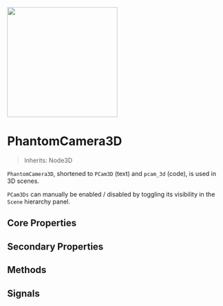 <img src="/assets/icons/phantom-camera-3D.svg" height="256" width="256"/>

# PhantomCamera3D

> Inherits: Node3D

`PhantomCamera3D`, shortened to `PCam3D` (text) and `pcam_3d` (code), is used in 3D scenes.

`PCam3Ds` can manually be enabled / disabled by toggling its visibility in the `Scene` hierarchy panel.

## Core Properties
<div class="property-core-group">

<PropertyCore propertyName="Priority" propertyPageLink="../priority" propertyIcon="feature-priority.svg">
<template v-slot:propertyDescription>

Determines which `PCam3D` should be controlling the `Camera3D`.

</template>
</PropertyCore>

<PropertyCore propertyName="Follow Mode" propertyPageLink="../follow-modes/overview" propertyIcon="feature-follow.svg">
<template v-slot:propertyDescription>

Enables the `PCam3D` to follow specific target(s) using various logics.

</template>
</PropertyCore>

<PropertyCore propertyName="Look At" propertyPageLink="../look-at-modes/overview" propertyIcon="feature-look-at.svg">
<template v-slot:propertyDescription>


Enables the `PCam3D` to look at specific node(s), effectively adjusting its rotational value.

</template>
</PropertyCore>

<PropertyCore propertyName="Tween" propertyPageLink="../tween" propertyIcon="feature-tween.svg">
<template v-slot:propertyDescription>

Determines how the `Camera3D` should tween to this `PhantomCamera3D` upon becoming active.

</template>
</PropertyCore>
</div>

## Secondary Properties
<!--@include: ./parts/phantom-camera-properties.md-->




<Property propertyName="camera_3d_resource" propertyType="Camera3DResource" propertyDefault="null">
<template v-slot:propertyDescription>

A resource type that allows for overriding the `Camera3D` node's properties.

See the [Camera3DResource](/resource-types/camera-3d-resource) page for more details.

</template>
<template v-slot:setMethod>

`void` set_camera_3d_resource(`Camera3DResource` resource)

</template>
<template v-slot:setExample>

::: details Example
```gdscript
pcam.set_camera_3d_resource(resource)
```
:::

</template>
<template v-slot:getMethod>

`Camera3DResource` get_camera_3d_resource()

</template>
<template v-slot:getExample>

::: details Example
```gdscript
pcam.get_camera_3d_resource()
```
:::

</template>
</Property>




<Property propertyName="cull_mask" propertyType="int" propertyDefault="1048575">
<template v-slot:propertyDescription>

Property reference to [cull_mask property of the `Camera3DResource`](/resource-types/camera-3d-resource#cull_mask).

</template>
<template v-slot:setMethod>

`void` set_cull_mask(`int` value)

</template>
<template v-slot:setExample>

::: details Example
```gdscript
pcam.set_cull_mask(value)
```
:::

</template>
<template v-slot:getMethod>

`int` get_cull_mask()

</template>
<template v-slot:getExample>

::: details Example
```gdscript
pcam.get_cull_mask()
```
:::

</template>
</Property>




<Property propertyName="h_offset" propertyType="float" propertyDefault="0">
<template v-slot:propertyDescription>

Property reference to [h_offset property of the `Camera3DResource`](/resource-types/camera-3d-resource#h_offset).

</template>
<template v-slot:setMethod>

`void` set_h_offset(`float` value)

</template>
<template v-slot:setExample>

::: details Example
```gdscript
pcam.set_h_offset(4.2)
```
:::

</template>
<template v-slot:getMethod>

`float` get_h_offset()

</template>
<template v-slot:getExample>

::: details Example
```gdscript
pcam.get_h_offset()
```
:::

</template>
</Property>




<Property propertyName="v_offset" propertyType="float" propertyDefault="0">
<template v-slot:propertyDescription>

Property reference to [v_offset property of the `Camera3DResource`](/resource-types/camera-3d-resource#v_offset).

</template>
<template v-slot:setMethod>

`void` set_v_offset(`float` value)

</template>
<template v-slot:setExample>

::: details Example
```gdscript
pcam.set_v_offset(4.2)
```
:::

</template>
<template v-slot:getMethod>

`float` get_v_offset()

</template>
<template v-slot:getExample>

::: details Example
```gdscript
pcam.get_v_offset()
```
:::

</template>
</Property>




<Property propertyName="projection" propertyType="int" propertyDefault="0">
<template v-slot:propertyDescription>

Property reference to [projection property of the `Camera3DResource`](/resource-types/camera-3d-resource#projection).

</template>
<template v-slot:setMethod>

`void` set_projection(`int` value)

</template>
<template v-slot:setExample>

::: details Example
```gdscript
pcam.set_projection(2)
```
:::

</template>
<template v-slot:getMethod>

`int` get_projection()

</template>
<template v-slot:getExample>

::: details Example
```gdscript
pcam.get_projection()
```
:::

</template>
</Property>




<Property propertyName="fov" propertyType="float" propertyDefault="75">
<template v-slot:propertyDescription>

Property reference to [fov property of the `Camera3DResource`](/resource-types/camera-3d-resource#projection).

</template>
<template v-slot:setMethod>

`void` set_fov(`float` value)

</template>
<template v-slot:setExample>

::: details Example
```gdscript
pcam.set_fov(4.2)
```
:::

</template>
<template v-slot:getMethod>

`float` get_fov()

</template>
<template v-slot:getExample>

::: details Example
```gdscript
pcam.get_fov()
```
:::

</template>
</Property>




<Property propertyName="size" propertyType="float" propertyDefault="1">
<template v-slot:propertyDescription>

Property reference to [size property of the `Camera3DResource`](/resource-types/camera-3d-resource#size).

</template>
<template v-slot:setMethod>

`void` set_size(`float` value)

</template>
<template v-slot:setExample>

::: details Example
```gdscript
pcam.set_size(4.2)
```
:::

</template>
<template v-slot:getMethod>

`float` get_size()

</template>
<template v-slot:getExample>

::: details Example
```gdscript
pcam.get_size()
```
:::

</template>
</Property>




<Property propertyName="frustum_offset" propertyType="Vector2" propertyDefault="Vector2(0, 0, 0)">
<template v-slot:propertyDescription>

Property reference to [frustum_offset property of the `Camera3DResource`](/resource-types/camera-3d-resource#frustum_offset).

</template>
<template v-slot:setMethod>

`void` set_frustum_offset(`Vector2` value)

</template>
<template v-slot:setExample>

::: details Example
```gdscript
pcam.set_frustum_offset(Vector2(4, 2))
```
:::

</template>
<template v-slot:getMethod>

`float` get_frustum_offset()

</template>
<template v-slot:getExample>

::: details Example
```gdscript
pcam.get_frustum_offset()
```
:::

</template>
</Property>




<Property propertyName="near" propertyType="float" propertyDefault="0.05">
<template v-slot:propertyDescription>

Property reference to [near property of the `Camera3DResource`](/resource-types/camera-3d-resource#near).

</template>
<template v-slot:setMethod>

`void` set_near(`float` value)

</template>
<template v-slot:setExample>

::: details Example
```gdscript
pcam.set_near(value)
```
:::

</template>
<template v-slot:getMethod>

`float` get_near()

</template>
<template v-slot:getExample>

::: details Example
```gdscript
pcam.get_near()
```
:::

</template>
</Property>



<Property propertyName="far" propertyType="float" propertyDefault="4000">
<template v-slot:propertyDescription>

Property reference to [far property of the `Camera3DResource`](/resource-types/camera-3d-resource#far).

</template>
<template v-slot:setMethod>

`void` set_far(`float` value)

</template>
<template v-slot:setExample>

::: details Example
```gdscript
pcam.set_far(value)
```
:::

</template>
<template v-slot:getMethod>

`float` get_far()

</template>
<template v-slot:getExample>

::: details Example
```gdscript
pcam.get_far()
```
:::

</template>
</Property>




<Property propertyName="attributes" propertyType="CameraAttributes" propertyDefault="null">
<template v-slot:propertyDescription>

Allows for setting and dynamically tweening between [`CameraAttribute`](https://docs.godotengine.org/en/latest/classes/class_cameraattributes.html#class-cameraattributes) resources for each `PCam3D`. Used to enable and transition between things like depth-of-field, i.e. camera blur, and camera light exposure.

::: warning Important
If a [`CameraAttribute`](https://docs.godotengine.org/en/latest/classes/class_cameraattributes.html#class-cameraattributes) resource is already applied to a `Camera3D` node, then adding one to a `PCam3D` will automatically override it once that `PCam3D` becomes active.

Again, using an `Attribute` resource on the `PCam3D` should be intended as a means of dynamically switching between different resources for tweens. In other words, if a project, or scene, only needs one [`CameraAttribute`](https://docs.godotengine.org/en/latest/classes/class_cameraattributes.html#class-cameraattributes) resource, then consider using a [`WorldEnvironemnt`](https://docs.godotengine.org/en/latest/classes/class_worldenvironment.html#class-worldenvironment) node or apply it directly to `Camera3D` node instead.
:::

::: warning Important
Aside from a few exposure properties, any tweening between different [`CameraAttribute`](https://docs.godotengine.org/en/latest/classes/class_cameraattributes.html#class-cameraattributes) resources will only occur if the types are the same. So for best results, stick to using just [`CameraAttributePractical`](https://docs.godotengine.org/en/latest/classes/class_cameraattributespractical.html#class-cameraattributespractical) or [`CameraAttributePhysical`](https://docs.godotengine.org/en/latest/classes/class_cameraattributesphysical.html#class-cameraattributesphysical).
:::


::: warning Important

If applying a CameraAttribute resource to a `PCam3D`, then the `Camera3D` will retain the most recently applied one if the consequent active `PCam3Ds` have no [`CameraAttribute`](https://docs.godotengine.org/en/latest/classes/class_cameraattributes.html#class-cameraattributes) applied.
So if you want to move away from a current [`CameraAttribute`](https://docs.godotengine.org/en/latest/classes/class_cameraattributes.html#class-cameraattributes) setting, or reset it to default values, you would need to have another, active, `PCam3D` with another [`CameraAttribute`](https://docs.godotengine.org/en/latest/classes/class_cameraattributes.html#class-cameraattributes) resource with the desired changes / defaults.

:::

</template>
<template v-slot:setMethod>

`void` set_attributes(`CameraAttributes` value)

</template>
<template v-slot:setExample>

::: details Example
```gdscript
pcam.set_attributes(value)
```
:::

</template>
<template v-slot:getMethod>

`CameraAttributes` get_attributes()

</template>
<template v-slot:getExample>

::: details Example
```gdscript
pcam.get_attributes()
```
:::

</template>
</Property>




<Property propertyName="environment" propertyType="Environment" propertyDefault="null">
<template v-slot:propertyDescription>

Allows for setting a [`Environment`](https://docs.godotengine.org/en/latest/classes/class_environment.html#class-environment) resources for individual `PCam3Ds`. The properties of this resource will **_not_** be tweened between each `PCam3D` that has resource.

::: warning Important
Only consider using this if there is a desire to change the environment variable per PCam3D instance. Otherwise, consider using a [`WorldEnvironemnt`](https://docs.godotengine.org/en/latest/classes/class_worldenvironment.html#class-worldenvironment) node or apply it directly to `Camera3D` node instead.
:::

</template>
<template v-slot:setMethod>

`void` set_environment(`Environment` value)

</template>
<template v-slot:setExample>

::: details Example
```gdscript
pcam.set_environment(value)
```
:::

</template>
<template v-slot:getMethod>

`Environment` get_environment()

</template>
<template v-slot:getExample>

::: details Example
```gdscript
pcam.get_environment()
```
:::

</template>
</Property>




<Property propertyName="noise" propertyType="PhantomCameraNoise3D" propertyDefault="null">
<template v-slot:propertyDescription>

Applies a noise, or shake, to a `Camera3D`.
Once set, the noise will run continuously after the tween to the `PhantomCamera3D` is complete.

</template>

<template v-slot:setMethod>

`void` set_noise(`PhantomCameraNoise3D` value)

</template>
<template v-slot:setExample>

::: details Example
```gdscript
pcam.set_noise(noise_resource)
```
:::

</template>
<template v-slot:getMethod>

`PhantomCameraNoise3D` get_noise()

</template>
<template v-slot:getExample>

::: details Example
```gdscript
pcam.get_noise()
```
:::

</template>
</Property>




<Property propertyName="preview_noise" propertyType="bool" propertyDefault="true">
<template v-slot:propertyDescription>

If **true**, will trigger the noise while in the editor.

Useful in cases where you want to temporarily disabled the noise in the editor without removing
the resource.

This property has no effect on runtime behaviour.

</template>
</Property>




<Property propertyName="noise_emitter_layer" propertyType="int" propertyDefault="0">
<template v-slot:propertyDescription>

Enable a corresponding layer for a [PhantomCameraNoiseEmitter3D noise_emitter_layer](/noise/phantom-camera-noise-emitter-3d#noise_emitter_layer) to make this `PhantomCamera3D` be affected by it.

Enabling multiple corresponding layers on the same `PhantomCamera3D` causes no additional effect.

**Note:** The layer value uses a bitmask.

::: tip Tip
A helper function also exists called `set_noise_emitter_layer_value()`, where you can supply a specific layer number and then enable / disable it (see setter example below). Use this if you prefer not supply bitmask values.
:::

</template>

<template v-slot:setMethod>

`void` set_noise_emitter_layer(`int` value)

`void` set_noise_emitter_layer_value(`int` layer, `bool` enabled)

</template>
<template v-slot:setExample>

::: details Example
```gdscript
## Bitmask assignment
pcam.set_noise_emitter_layer(10) # Enables the 2nd and 4th layer using a bitmask value

## Specific layer change
pcam.set_noise_emitter_layer_value(4, true) # Enables the 4th layer
```
:::

</template>
<template v-slot:getMethod>

`int` get_noise_emitter_layer()

</template>
<template v-slot:getExample>

::: details Example
```gdscript
pcam.get_noise_emitter_layer() # Returns the layer value as a bitmask
```
:::

</template>
</Property>




## Methods
<Property propertyName="emit_noise" propertyType="Transform3D" propertyDefault="Transform3D()">
<template v-slot:propertyDescription>

Emits a noise based on a custom `Transform3D` value.

Use this function if you wish to make use of external noise patterns from, for example, other addons.

</template>

<template v-slot:setMethod>

`void` emit_noise(`Transform3D` value)

</template>
<template v-slot:setExample>

::: details Example
```gdscript
pcam.emit_noise(transform_value)
```
:::

</template>
</Property>




## Signals

<Signal signalRef="became_active">
<template v-slot:signalName>
became_active
</template>
<template v-slot:signalDescription>

Emitted when the `PCam` becomes active.

</template>
</Signal>




<Signal signalRef="became_inactive">
<template v-slot:signalName>
became_inactive
</template>
<template v-slot:signalDescription>

Emitted when the `PCam` becomes inactive.

</template>
</Signal>




<Signal signalRef="dead_zone_changed">
<template v-slot:signalName>
dead_zone_changed
</template>
<template v-slot:signalDescription>

Emitted when the dead zone changes when in [Framed Follow](/follow-modes/framed) mode.

</template>
</Signal>




<Signal signalRef="dead_zone_reached">
<template v-slot:signalName>
dead_zone_reached
</template>
<template v-slot:signalDescription>

Emitted when a target touches the edge of the dead zone in [Framed Follow](/follow-modes/framed) mode.

</template>
</Signal>




<Signal signalRef="follow_target_changed">
<template v-slot:signalName>
follow_target_changed
</template>
<template v-slot:signalDescription>

Emitted when the `follow target` changes.

</template>
</Signal>




<Signal signalRef="is_tweening">
<template v-slot:signalName>
is_tweening
</template>
<template v-slot:signalDescription>

Emitted when the `Camera` is being tweened.

</template>
</Signal>




<Signal signalRef="look_at_target_changed">
<template v-slot:signalName>
look_at_target_changed
</template>
<template v-slot:signalDescription>

Emitted when [`look_at_target`](/look-at-modes/overview) changes.

</template>
</Signal>




<Signal signalRef="tween_started">
<template v-slot:signalName>
tween_started
</template>
<template v-slot:signalDescription>

Emitted when the `Camera` starts to tween to the `PCam`.

</template>
</Signal>




<Signal signalRef="tween_interrupted">
<template v-slot:signalName>
tween_interrupted(<code>PhantomCamera</code> pcam)
</template>
<template v-slot:signalDescription>

Emitted when the tween is interrupted due to another `PCam` becoming active.

The argument is the `PCam` that interrupted the tween.

</template>
</Signal>




<Signal signalRef="tween_completed">
<template v-slot:signalName>
tween_completed
</template>
<template v-slot:signalDescription>

Emitted when the `Camera` completes its tween to the `PCam`.

</template>
</Signal>
